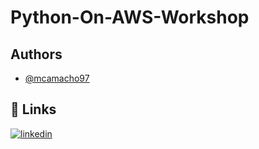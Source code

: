 # Python-On-AWS-Workshop

## Authors

- [@mcamacho97](https://github.com/mcamacho97)


## 🔗 Links

[![linkedin](https://img.shields.io/badge/linkedin-0A66C2?style=for-the-badge&logo=linkedin&logoColor=white)](https://www.linkedin.com/in/mcamacho-dev/)



